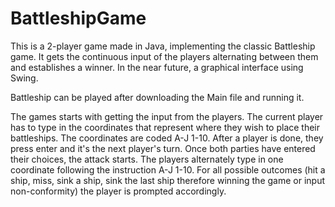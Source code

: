 # BattleshipGame
  This is a 2-player game made in Java, implementing the classic Battleship game. It gets the continuous input 
of the players alternating between them and establishes a winner. In the near future, a graphical interface using Swing.

  Battleship can be played after downloading the Main file and running it.

  The games starts with getting the input from the players. The current player has to type in the coordinates that
represent where they wish to place their battleships. The coordinates are coded A-J 1-10. After a player is done, they 
press enter and it's the next player's turn. Once both parties have entered their choices, the attack starts.
  The players alternately type in one coordinate following the instruction  A-J 1-10. For all possible outcomes (hit a
  ship, miss, sink a ship, sink the last ship therefore winning the game or input non-conformity) the player is prompted
accordingly. 

